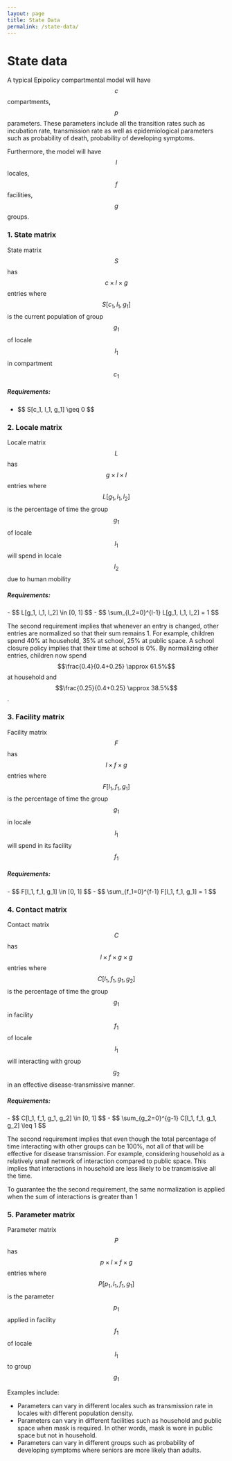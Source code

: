 ```yaml
---
layout: page
title: State Data
permalink: /state-data/
---
```


# State data
A typical Epipolicy compartmental model will have $$c$$ compartments, $$p$$ parameters. These parameters include all the transition rates such as incubation rate, transmission rate as well as epidemiological parameters such as probability of death, probability of developing symptoms.

Furthermore, the model will have $$l$$ locales, $$f$$ facilities, $$g$$ groups.

### 1. State matrix

State matrix $$S$$ has $$c \times l \times g$$ entries where $$S[c_1, l_1, g_1]$$ is the current population of group $$g_1$$ of locale $$l_1$$ in compartment $$c_1$$


##### Requirements:

- <div class="left-formula">$$ S[c_1, l_1, g_1] \geq 0 $$</div>

### 2. Locale matrix

Locale matrix $$L$$ has $$g \times l \times l$$ entries where $$L[g_1, l_1, l_2]$$ is the percentage of time the group $$g_1$$ of locale $$l_1$$ will spend in locale $$l_2$$ due to human mobility

##### Requirements:

<div class="left-formula" markdown="1">
- $$ L[g_1, l_1, l_2] \in [0, 1] $$
- $$ \sum_{l_2=0}^{l-1} L[g_1, l_1, l_2] = 1 $$
</div>

The second requirement implies that whenever an entry is changed, other entries are normalized so that their sum remains 1. For example, children spend 40% at household, 35% at school, 25% at public space. A school closure policy implies that their time at school is 0%. By normalizing other entries, children now spend $$\frac{0.4}{0.4+0.25} \approx 61.5%$$ at household and $$\frac{0.25}{0.4+0.25} \approx 38.5%$$.

### 3. Facility matrix

Facility matrix $$F$$ has $$l \times f \times g$$ entries where $$F[l_1, f_1, g_1]$$ is the percentage of time the group $$g_1$$ in locale $$l_1$$ will spend in its facility $$f_1$$

##### Requirements:

<div class="left-formula" markdown="1">
- $$ F[l_1, f_1, g_1] \in [0, 1] $$
- $$ \sum_{f_1=0}^{f-1} F[l_1, f_1, g_1] = 1 $$
</div>

### 4. Contact matrix

Contact matrix $$C$$ has $$l \times f \times g \times g$$ entries where $$C[l_1, f_1, g_1, g_2]$$ is the percentage of time the group $$g_1$$ in facility $$f_1$$ of locale $$l_1$$ will interacting with group $$g_2$$ in an effective disease-transmissive manner.

##### Requirements:

<div class="left-formula" markdown="1">
- $$ C[l_1, f_1, g_1, g_2] \in [0, 1] $$
- $$ \sum_{g_2=0}^{g-1} C[l_1, f_1, g_1, g_2] \leq 1 $$
</div>

The second requirement implies that even though the total percentage of time interacting with other groups can be 100%, not all of that will be effective for disease transmission. For example, considering household as a relatively small network of interaction compared to public space. This implies that interactions in household are less likely to be transmissive all the time.

To guarantee the the second requirement, the same normalization is applied when the sum of interactions is greater than 1

### 5. Parameter matrix

Parameter matrix $$P$$ has $$p \times l \times f \times g$$ entries where $$P[p_1, l_1, f_1, g_1]$$ is the parameter $$p_1$$ applied in facility $$f_1$$ of locale $$l_1$$ to group $$g_1$$

Examples include:
- Parameters can vary in different locales such as transmission rate in locales with different population density.
- Parameters can vary in different facilities such as household and public space when mask is required. In other words, mask is wore in public space but not in household.
- Parameters can vary in different groups such as probability of developing symptoms where seniors are more likely than adults.

